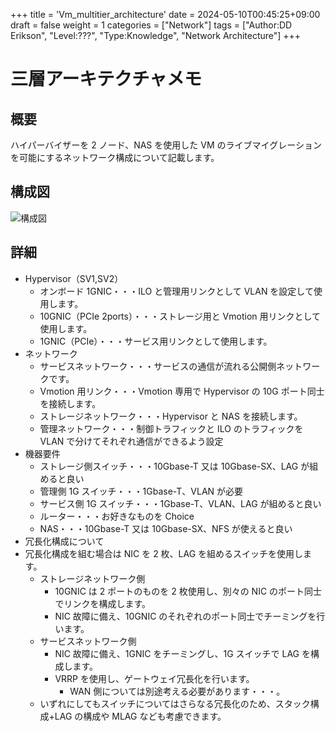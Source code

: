 +++
title = 'Vm_multitier_architecture'
date = 2024-05-10T00:45:25+09:00
draft = false
weight = 1
categories = ["Network"]
tags = ["Author:DD Erikson", "Level:???", "Type:Knowledge", "Network Architecture"]
+++

# 三層アーキテクチャメモ

## 概要

ハイパーバイザーを 2 ノード、NAS を使用した VM のライブマイグレーションを可能にするネットワーク構成について記載します。

## 構成図

![構成図](/img/vm_multitier_architecture/network_archtecture_for_vm.png)

## 詳細

- Hypervisor（SV1,SV2）
  - オンボード 1GNIC・・・ILO と管理用リンクとして VLAN を設定して使用します。
  - 10GNIC（PCIe 2ports）・・・ストレージ用と Vmotion 用リンクとして使用します。
  - 1GNIC（PCIe）・・・サービス用リンクとして使用します。
- ネットワーク
  - サービスネットワーク・・・サービスの通信が流れる公開側ネットワークです。
  - Vmotion 用リンク・・・Vmotion 専用で Hypervisor の 10G ポート同士を接続します。
  - ストレージネットワーク・・・Hypervisor と NAS を接続します。
  - 管理ネットワーク・・・制御トラフィックと ILO のトラフィックを VLAN で分けてそれぞれ通信ができるよう設定
- 機器要件
  - ストレージ側スイッチ・・・10Gbase-T 又は 10Gbase-SX、LAG が組めると良い
  - 管理側 1G スイッチ・・・1Gbase-T、VLAN が必要
  - サービス側 1G スイッチ・・・1Gbase-T、VLAN、LAG が組めると良い
  - ルーター・・・お好きなものを Choice
  - NAS・・・10Gbase-T 又は 10Gbase-SX、NFS が使えると良い
- 冗長化構成について
- 冗長化構成を組む場合は NIC を 2 枚、LAG を組めるスイッチを使用します。
  - ストレージネットワーク側
    - 10GNIC は 2 ポートのものを 2 枚使用し、別々の NIC のポート同士でリンクを構成します。
    - NIC 故障に備え、10GNIC のそれぞれのポート同士でチーミングを行います。
  - サービスネットワーク側
    - NIC 故障に備え、1GNIC をチーミングし、1G スイッチで LAG を構成します。
    - VRRP を使用し、ゲートウェイ冗長化を行います。
      - WAN 側については別途考える必要があります・・・。
  - いずれにしてもスイッチについてはさらなる冗長化のため、スタック構成+LAG の構成や MLAG なども考慮できます。
